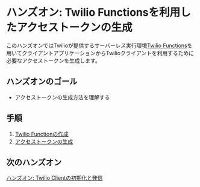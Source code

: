 #  ハンズオン: Twilio Functionsを利用したアクセストークンの生成

このハンズオンではTwilioが提供するサーバーレス実行環境[Twilio Functions](https://www.twilio.com/docs/runtime/functions)を用いてクライアントアプリケーションからTwilioクライアントを利用するために必要なアクセストークンを生成します。

## ハンズオンのゴール
- アクセストークンの生成方法を理解する

## 手順
1. [Twilio Functionの作成](01-Create-Twilio-Function.md)
2. [アクセストークンの生成](02-Generate-Access-Token.md)

## 次のハンズオン

[ハンズオン: Twilio Clientの初期化と発信](../03-Client-Outbound-Calls/00-Overview.md)